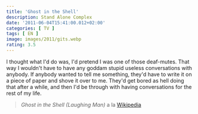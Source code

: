 ```yaml
---
title: 'Ghost in the Shell'
description: Stand Alone Complex
date: '2011-06-04T15:41:00.012+02:00'
categories: [ TV ]
tags: [ EN ]
image: images/2011/gits.webp
rating: 3.5
---
```


I thought what I'd do was, I'd pretend I was one of those deaf-mutes. That way I wouldn't have to have any goddam stupid useless conversations with anybody. If anybody wanted to tell me something, they'd have to write it on a piece of paper and shove it over to me. They'd get bored as hell doing that after a while, and then I'd be through with having conversations for the rest of my life.

> <i>Ghost in the Shell (Laughing Man)</i> a la <a href="http://en.wikipedia.org/wiki/Laughing_Man_%28Ghost_in_the_Shell%29" target="_blank">Wikipedia</a>
